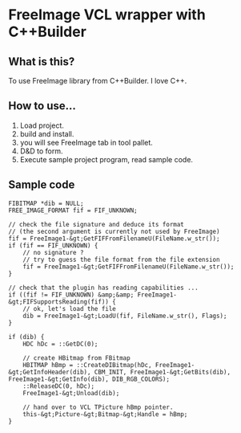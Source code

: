# FreeImage VCL wrapper with C++Builder

## What is this?

To use FreeImage library from C++Builder. I love C++.

## How to use...

1.  Load project.
2.  build and install.
3.  you will see FreeImage tab in tool pallet.
4.  D&D to form.
5.  Execute sample project program, read sample code.

## Sample code

    FIBITMAP *dib = NULL;  
    FREE_IMAGE_FORMAT fif = FIF_UNKNOWN;  

    // check the file signature and deduce its format  
    // (the second argument is currently not used by FreeImage)  
    fif = FreeImage1-&gt;GetFIFFromFilenameU(FileName.w_str());  
    if (fif == FIF_UNKNOWN) {  
        // no signature ?  
        // try to guess the file format from the file extension  
        fif = FreeImage1-&gt;GetFIFFromFilenameU(FileName.w_str());  
    }  

    // check that the plugin has reading capabilities ...  
    if ((fif != FIF_UNKNOWN) &amp;&amp; FreeImage1-&gt;FIFSupportsReading(fif)) {  
        // ok, let's load the file  
        dib = FreeImage1-&gt;LoadU(fif, FileName.w_str(), Flags);  
    }

    if (dib) {  
        HDC hDc = ::GetDC(0);  

        // create HBitmap from FBitmap
        HBITMAP hBmp = ::CreateDIBitmap(hDc, FreeImage1-&gt;GetInfoHeader(dib), CBM_INIT, FreeImage1-&gt;GetBits(dib), FreeImage1-&gt;GetInfo(dib), DIB_RGB_COLORS);  
        ::ReleaseDC(0, hDc);  
        FreeImage1-&gt;Unload(dib);  

        // hand over to VCL TPicture hBmp pointer.
        this-&gt;Picture-&gt;Bitmap-&gt;Handle = hBmp;  
    }  

